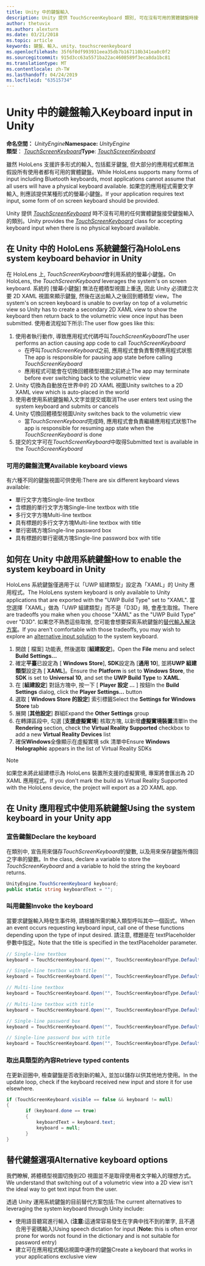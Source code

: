 ```yaml
---
title: Unity 中的鍵盤輸入
description: Unity 提供 TouchScreenKeyboard 類別, 可在沒有可用的實體鍵盤時接受鍵盤輸入。
author: thetuvix
ms.author: alexturn
ms.date: 03/21/2018
ms.topic: article
keywords: 鍵盤、輸入、unity、touchscreenkeyboard
ms.openlocfilehash: 35f6f0df993931eea35db7b167110b341ea0c0f2
ms.sourcegitcommit: 915d3cc63a5571ba22ac4608589f3eca8da1bc81
ms.translationtype: MT
ms.contentlocale: zh-TW
ms.lasthandoff: 04/24/2019
ms.locfileid: "63515734"
---
```

# <a name="keyboard-input-in-unity"></a><span data-ttu-id="31596-104">Unity 中的鍵盤輸入</span><span class="sxs-lookup"><span data-stu-id="31596-104">Keyboard input in Unity</span></span>

<span data-ttu-id="31596-105">**命名空間：**  *UnityEngine*</span><span class="sxs-lookup"><span data-stu-id="31596-105">**Namespace:** *UnityEngine*</span></span><br>
 <span data-ttu-id="31596-106">**類型**： *[TouchScreenKeyboard](http://docs.unity3d.com/ScriptReference/TouchScreenKeyboard.html)*</span><span class="sxs-lookup"><span data-stu-id="31596-106">**Type**: *[TouchScreenKeyboard](http://docs.unity3d.com/ScriptReference/TouchScreenKeyboard.html)*</span></span>

<span data-ttu-id="31596-107">雖然 HoloLens 支援許多形式的輸入, 包括藍牙鍵盤, 但大部分的應用程式都無法假設所有使用者都有可用的實體鍵盤。</span><span class="sxs-lookup"><span data-stu-id="31596-107">While HoloLens supports many forms of input including Bluetooth keyboards, most applications cannot assume that all users will have a physical keyboard available.</span></span> <span data-ttu-id="31596-108">如果您的應用程式需要文字輸入, 則應該提供某種形式的螢幕小鍵盤。</span><span class="sxs-lookup"><span data-stu-id="31596-108">If your application requires text input, some form of on screen keyboard should be provided.</span></span>

<span data-ttu-id="31596-109">Unity 提供 *[TouchScreenKeyboard](http://docs.unity3d.com/ScriptReference/TouchScreenKeyboard.html)* 時不沒有可用的任何實體鍵盤接受鍵盤輸入的類別。</span><span class="sxs-lookup"><span data-stu-id="31596-109">Unity provides the *[TouchScreenKeyboard](http://docs.unity3d.com/ScriptReference/TouchScreenKeyboard.html)* class for accepting keyboard input when there is no physical keyboard available.</span></span>

## <a name="hololens-system-keyboard-behavior-in-unity"></a><span data-ttu-id="31596-110">在 Unity 中的 HoloLens 系統鍵盤行為</span><span class="sxs-lookup"><span data-stu-id="31596-110">HoloLens system keyboard behavior in Unity</span></span>

<span data-ttu-id="31596-111">在 HoloLens 上, *TouchScreenKeyboard*會利用系統的螢幕小鍵盤。</span><span class="sxs-lookup"><span data-stu-id="31596-111">On HoloLens, the *TouchScreenKeyboard* leverages the system's on screen keyboard.</span></span> <span data-ttu-id="31596-112">系統的 [螢幕小鍵盤] 無法在體積型視圖上重迭, 因此 Unity 必須建立次要 2D XAML 視圖來顯示鍵盤, 然後在送出輸入之後回到體積型 view。</span><span class="sxs-lookup"><span data-stu-id="31596-112">The system's on screen keyboard is unable to overlay on top of a volumetric view so Unity has to create a secondary 2D XAML view to show the keyboard then return back to the volumetric view once input has been submitted.</span></span> <span data-ttu-id="31596-113">使用者流程如下所示:</span><span class="sxs-lookup"><span data-stu-id="31596-113">The user flow goes like this:</span></span>
1. <span data-ttu-id="31596-114">使用者執行動作, 導致應用程式代碼呼叫*TouchScreenKeyboard*</span><span class="sxs-lookup"><span data-stu-id="31596-114">The user performs an action causing app code to call *TouchScreenKeyboard*</span></span>
    * <span data-ttu-id="31596-115">在呼叫*TouchScreenKeyboard*之前, 應用程式會負責暫停應用程式狀態</span><span class="sxs-lookup"><span data-stu-id="31596-115">The app is responsible for pausing app state before calling *TouchScreenKeyboard*</span></span>
    * <span data-ttu-id="31596-116">應用程式可能會在切換回體積型視圖之前終止</span><span class="sxs-lookup"><span data-stu-id="31596-116">The app may terminate before ever switching back to the volumetric view</span></span>
2. <span data-ttu-id="31596-117">Unity 切換為自動放在世界中的 2D XAML 視圖</span><span class="sxs-lookup"><span data-stu-id="31596-117">Unity switches to a 2D XAML view which is auto-placed in the world</span></span>
3. <span data-ttu-id="31596-118">使用者使用系統鍵盤輸入文字並提交或取消</span><span class="sxs-lookup"><span data-stu-id="31596-118">The user enters text using the system keyboard and submits or cancels</span></span>
4. <span data-ttu-id="31596-119">Unity 切換回體積型視圖</span><span class="sxs-lookup"><span data-stu-id="31596-119">Unity switches back to the volumetric view</span></span>
    * <span data-ttu-id="31596-120">當*TouchScreenKeyboard*完成時, 應用程式會負責繼續應用程式狀態</span><span class="sxs-lookup"><span data-stu-id="31596-120">The app is responsible for resuming app state when the *TouchScreenKeyboard* is done</span></span>
5. <span data-ttu-id="31596-121">提交的文字可在*TouchScreenKeyboard*中取得</span><span class="sxs-lookup"><span data-stu-id="31596-121">Submitted text is available in the *TouchScreenKeyboard*</span></span>

### <a name="available-keyboard-views"></a><span data-ttu-id="31596-122">可用的鍵盤流覽</span><span class="sxs-lookup"><span data-stu-id="31596-122">Available keyboard views</span></span>

<span data-ttu-id="31596-123">有六種不同的鍵盤視圖可供使用:</span><span class="sxs-lookup"><span data-stu-id="31596-123">There are six different keyboard views available:</span></span>
* <span data-ttu-id="31596-124">單行文字方塊</span><span class="sxs-lookup"><span data-stu-id="31596-124">Single-line textbox</span></span>
* <span data-ttu-id="31596-125">含標題的單行文字方塊</span><span class="sxs-lookup"><span data-stu-id="31596-125">Single-line textbox with title</span></span>
* <span data-ttu-id="31596-126">多行文字方塊</span><span class="sxs-lookup"><span data-stu-id="31596-126">Multi-line textbox</span></span>
* <span data-ttu-id="31596-127">具有標題的多行文字方塊</span><span class="sxs-lookup"><span data-stu-id="31596-127">Multi-line textbox with title</span></span>
* <span data-ttu-id="31596-128">單行密碼方塊</span><span class="sxs-lookup"><span data-stu-id="31596-128">Single-line password box</span></span>
* <span data-ttu-id="31596-129">具有標題的單行密碼方塊</span><span class="sxs-lookup"><span data-stu-id="31596-129">Single-line password box with title</span></span>

## <a name="how-to-enable-the-system-keyboard-in-unity"></a><span data-ttu-id="31596-130">如何在 Unity 中啟用系統鍵盤</span><span class="sxs-lookup"><span data-stu-id="31596-130">How to enable the system keyboard in Unity</span></span>

<span data-ttu-id="31596-131">HoloLens 系統鍵盤僅適用于以「UWP 組建類型」設定為「XAML」的 Unity 應用程式。</span><span class="sxs-lookup"><span data-stu-id="31596-131">The HoloLens system keyboard is only available to Unity applications that are exported with the "UWP Build Type" set to "XAML".</span></span> <span data-ttu-id="31596-132">當您選擇「XAML」做為「UWP 組建類型」而不是「D3D」時, 會產生取捨。</span><span class="sxs-lookup"><span data-stu-id="31596-132">There are tradeoffs you make when you choose "XAML" as the "UWP Build Type" over "D3D".</span></span> <span data-ttu-id="31596-133">如果您不熟悉這些取捨, 您可能會想要探索系統鍵盤的[替代輸入解決方案](#alternative-keyboard-options)。</span><span class="sxs-lookup"><span data-stu-id="31596-133">If you aren't comfortable with those tradeoffs, you may wish to explore an [alternative input solution](#alternative-keyboard-options) to the system keyboard.</span></span>
1. <span data-ttu-id="31596-134">開啟 [ 檔案] 功能表, 然後選取 [**組建設定**]。</span><span class="sxs-lookup"><span data-stu-id="31596-134">Open the **File** menu and select **Build Settings...**</span></span>
2. <span data-ttu-id="31596-135">確定**平臺**已設定為 [ **Windows Store**], **SDK**設定為 [**通用 10**], 並將**UWP 組建類型**設定為 [ **XAML**]。</span><span class="sxs-lookup"><span data-stu-id="31596-135">Ensure the **Platform** is set to **Windows Store**, the **SDK** is set to **Universal 10**, and set the **UWP Build Type** to **XAML**.</span></span>
3. <span data-ttu-id="31596-136">在 [**組建設定**] 對話方塊中, 按一下 [ **Player 設定 ...** ] 按鈕</span><span class="sxs-lookup"><span data-stu-id="31596-136">In the **Build Settings** dialog, click the **Player Settings...** button</span></span>
4. <span data-ttu-id="31596-137">選取 [ **Windows Store 的設定**] 索引標籤</span><span class="sxs-lookup"><span data-stu-id="31596-137">Select the **Settings for Windows Store** tab</span></span>
5. <span data-ttu-id="31596-138">展開 [**其他設定**] 群組</span><span class="sxs-lookup"><span data-stu-id="31596-138">Expand the **Other Settings** group</span></span>
6. <span data-ttu-id="31596-139">在轉譯區段中, 勾選 [**支援虛擬實境**] 核取方塊, 以新增**虛擬實境裝置**清單</span><span class="sxs-lookup"><span data-stu-id="31596-139">In the **Rendering** section, check the **Virtual Reality Supported** checkbox to add a new **Virtual Reality Devices** list</span></span>
7. <span data-ttu-id="31596-140">確保**Windows**全像顯示在虛擬實境 sdk 清單中</span><span class="sxs-lookup"><span data-stu-id="31596-140">Ensure **Windows Holographic** appears in the list of Virtual Reality SDKs</span></span>

>[!NOTE]
><span data-ttu-id="31596-141">如果您未將此組建標示為 HoloLens 裝置所支援的虛擬實境, 專案將會匯出為 2D XAML 應用程式。</span><span class="sxs-lookup"><span data-stu-id="31596-141">If you don't mark the build as Virtual Reality Supported with the HoloLens device, the project will export as a 2D XAML app.</span></span>

## <a name="using-the-system-keyboard-in-your-unity-app"></a><span data-ttu-id="31596-142">在 Unity 應用程式中使用系統鍵盤</span><span class="sxs-lookup"><span data-stu-id="31596-142">Using the system keyboard in your Unity app</span></span>

### <a name="declare-the-keyboard"></a><span data-ttu-id="31596-143">宣告鍵盤</span><span class="sxs-lookup"><span data-stu-id="31596-143">Declare the keyboard</span></span>

<span data-ttu-id="31596-144">在類別中, 宣告用來儲存*TouchScreenKeyboard*的變數, 以及用來保存鍵盤所傳回之字串的變數。</span><span class="sxs-lookup"><span data-stu-id="31596-144">In the class, declare a variable to store the *TouchScreenKeyboard* and a variable to hold the string the keyboard returns.</span></span>

```cs
UnityEngine.TouchScreenKeyboard keyboard;
public static string keyboardText = "";
```

### <a name="invoke-the-keyboard"></a><span data-ttu-id="31596-145">叫用鍵盤</span><span class="sxs-lookup"><span data-stu-id="31596-145">Invoke the keyboard</span></span>

<span data-ttu-id="31596-146">當要求鍵盤輸入時發生事件時, 請根據所需的輸入類型呼叫其中一個函式。</span><span class="sxs-lookup"><span data-stu-id="31596-146">When an event occurs requesting keyboard input, call one of these functions depending upon the type of input desired.</span></span> <span data-ttu-id="31596-147">請注意, 標題是在 textPlaceholder 參數中指定。</span><span class="sxs-lookup"><span data-stu-id="31596-147">Note that the title is specified in the textPlaceholder parameter.</span></span>

```cs
// Single-line textbox
keyboard = TouchScreenKeyboard.Open("", TouchScreenKeyboardType.Default, false, false, false, false);

// Single-line textbox with title
keyboard = TouchScreenKeyboard.Open("", TouchScreenKeyboardType.Default, false, false, false, false, "Single-line title");

// Multi-line textbox
keyboard = TouchScreenKeyboard.Open("", TouchScreenKeyboardType.Default, false, true, false, false);

// Multi-line textbox with title
keyboard = TouchScreenKeyboard.Open("", TouchScreenKeyboardType.Default, false, true, false, false, "Multi-line Title");

// Single-line password box
keyboard = TouchScreenKeyboard.Open("", TouchScreenKeyboardType.Default, false, false, true, false);

// Single-line password box with title
keyboard = TouchScreenKeyboard.Open("", TouchScreenKeyboardType.Default, false, false, true, false, "Secure Single-line Title");
```

### <a name="retrieve-typed-contents"></a><span data-ttu-id="31596-148">取出具類型的內容</span><span class="sxs-lookup"><span data-stu-id="31596-148">Retrieve typed contents</span></span>

<span data-ttu-id="31596-149">在更新迴圈中, 檢查鍵盤是否收到新的輸入, 並加以儲存以供其他地方使用。</span><span class="sxs-lookup"><span data-stu-id="31596-149">In the update loop, check if the keyboard received new input and store it for use elsewhere.</span></span>

```cs
if (TouchScreenKeyboard.visible == false && keyboard != null)
{
       if (keyboard.done == true)
       {
           keyboardText = keyboard.text;
           keyboard = null;
       }
}
```

## <a name="alternative-keyboard-options"></a><span data-ttu-id="31596-150">替代鍵盤選項</span><span class="sxs-lookup"><span data-stu-id="31596-150">Alternative keyboard options</span></span>

<span data-ttu-id="31596-151">我們瞭解, 將體積型視圖切換到2D 視圖並不是取得使用者文字輸入的理想方式。</span><span class="sxs-lookup"><span data-stu-id="31596-151">We understand that switching out of a volumetric view into a 2D view isn't the ideal way to get text input from the user.</span></span>

<span data-ttu-id="31596-152">透過 Unity 運用系統鍵盤的目前替代方案包括:</span><span class="sxs-lookup"><span data-stu-id="31596-152">The current alternatives to leveraging the system keyboard through Unity include:</span></span>
* <span data-ttu-id="31596-153">使用語音聽寫進行輸入 (<b>注意:</b>這通常容易發生在字典中找不到的單字, 且不適合用于密碼輸入)</span><span class="sxs-lookup"><span data-stu-id="31596-153">Using speech dictation for input (<b>Note:</b> this is often error prone for words not found in the dictionary and is not suitable for password entry)</span></span>
* <span data-ttu-id="31596-154">建立可在應用程式獨佔視圖中運作的鍵盤</span><span class="sxs-lookup"><span data-stu-id="31596-154">Create a keyboard that works in your applications exclusive view</span></span>
